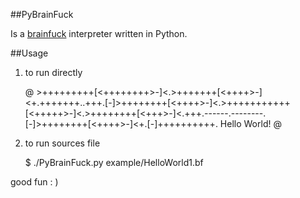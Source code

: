##PyBrainFuck

Is a [brainfuck](http://zh.wikipedia.org/wiki/Brainfuck) interpreter written in Python.

##Usage

1. to run directly

    @ >+++++++++[<++++++++>-]<.>+++++++[<++++>-]<+.+++++++..+++.[-]>++++++++[<++++>-]<.>+++++++++++[<+++++>-]<.>++++++++[<+++>-]<.+++.------.--------.[-]>++++++++[<++++>-]<+.[-]++++++++++.
    Hello World!
    @

2. to run sources file

    $ ./PyBrainFuck.py example/HelloWorld1.bf

good fun : )
